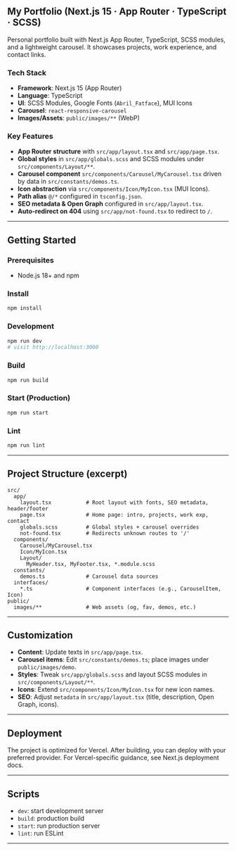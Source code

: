 ## My Portfolio (Next.js 15 · App Router · TypeScript · SCSS)

Personal portfolio built with Next.js App Router, TypeScript, SCSS modules, and a lightweight carousel. It showcases projects, work experience, and contact links.

### Tech Stack

-   **Framework**: Next.js 15 (App Router)
-   **Language**: TypeScript
-   **UI**: SCSS Modules, Google Fonts (`Abril_Fatface`), MUI Icons
-   **Carousel**: `react-responsive-carousel`
-   **Images/Assets**: `public/images/**` (WebP)

### Key Features

-   **App Router structure** with `src/app/layout.tsx` and `src/app/page.tsx`.
-   **Global styles** in `src/app/globals.scss` and SCSS modules under `src/components/Layout/**`.
-   **Carousel component** `src/components/Carousel/MyCarousel.tsx` driven by data in `src/constants/demos.ts`.
-   **Icon abstraction** via `src/components/Icon/MyIcon.tsx` (MUI Icons).
-   **Path alias** `@/*` configured in `tsconfig.json`.
-   **SEO metadata & Open Graph** configured in `src/app/layout.tsx`.
-   **Auto-redirect on 404** using `src/app/not-found.tsx` to redirect to `/`.

---

## Getting Started

### Prerequisites

-   Node.js 18+ and npm

### Install

```bash
npm install
```

### Development

```bash
npm run dev
# visit http://localhost:3000
```

### Build

```bash
npm run build
```

### Start (Production)

```bash
npm run start
```

### Lint

```bash
npm run lint
```

---

## Project Structure (excerpt)

```
src/
  app/
    layout.tsx           # Root layout with fonts, SEO metadata, header/footer
    page.tsx             # Home page: intro, projects, work exp, contact
    globals.scss         # Global styles + carousel overrides
    not-found.tsx        # Redirects unknown routes to '/'
  components/
    Carousel/MyCarousel.tsx
    Icon/MyIcon.tsx
    Layout/
      MyHeader.tsx, MyFooter.tsx, *.module.scss
  constants/
    demos.ts             # Carousel data sources
  interfaces/
    *.ts                 # Component interfaces (e.g., CarouselItem, Icon)
public/
  images/**              # Web assets (og, fav, demos, etc.)
```

---

## Customization

-   **Content**: Update texts in `src/app/page.tsx`.
-   **Carousel items**: Edit `src/constants/demos.ts`; place images under `public/images/demo`.
-   **Styles**: Tweak `src/app/globals.scss` and layout SCSS modules in `src/components/Layout/**`.
-   **Icons**: Extend `src/components/Icon/MyIcon.tsx` for new icon names.
-   **SEO**: Adjust `metadata` in `src/app/layout.tsx` (title, description, Open Graph, icons).

---

## Deployment

The project is optimized for Vercel. After building, you can deploy with your preferred provider. For Vercel-specific guidance, see Next.js deployment docs.

---

## Scripts

-   `dev`: start development server
-   `build`: production build
-   `start`: run production server
-   `lint`: run ESLint

---
